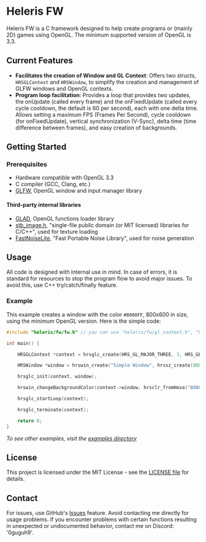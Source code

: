 # Heleris FW

Heleris FW is a C framework designed to help create programs or (mainly 2D) games using OpenGL. The minimum supported version of OpenGL is 3.3.

## Current Features

- **Facilitates the creation of Window and GL Context**: Offers two structs, `HRSGLContext` and `HRSWindow`, to simplify the creation and management of GLFW windows and OpenGL contexts.
- **Program loop facilitation**: Provides a loop that provides two updates, the onUpdate (called every frame) and the onFixedUpdate (called every cycle cooldown, the default is 60 per second), each with one delta time. Allows setting a maximum FPS (Frames Per Second), cycle cooldown (for onFixedUpdate), vertical synchronization (V-Sync), delta time (time difference between frames), and easy creation of backgrounds.

## Getting Started

### Prerequisites

- Hardware compatible with OpenGL 3.3
- C compiler (GCC, Clang, etc.)
- [GLFW](https://www.glfw.org/), OpenGL window and input manager library

#### Third-party internal libraries

- [GLAD](https://glad.dav1d.de/), OpenGL functions loader library
- [stb_image.h](https://github.com/nothings/stb/tree/master), "single-file public domain (or MIT licensed) libraries for C/C++", used for texture loading
- [FastNoiseLite](https://github.com/Auburn/FastNoiseLite), "Fast Portable Noise Library", used for noise generation

## Usage

All code is designed with internal use in mind. In case of errors, it is standard for resources to stop the program flow to avoid major issues. To avoid this, use C++ try/catch/finally feature.

### Example

This example creates a window with the color `#8080FF`, 800x600 in size, using the minimum OpenGL version. Here is the simple code:

```c
#include "heleris/fw/fw.h" // you can use "heleris/fw/gl_context.h", "heleris/fw/window.h", "heleris/fw/size.h" and "heleris/fw/elements/color.h"

int main() {

    HRSGLContext *context = hrsglc_create(HRS_GL_MAJOR_THREE, 3, HRS_GL_CORE_PROFILE);

    HRSWindow *window = hrswin_create("Simple Window", hrssz_create(800, 600), FALSE);

    hrsglc_init(context, window);

    hrswin_changeBackgroundColor(context->window, hrsclr_fromHexa("8080FF"));

    hrsglc_startLoop(context);

    hrsglc_terminate(context);

    return 0;
}
```

*To see other examples, visit the [examples directory](https://github.com/0GuguH9/HelerisFW/tree/master/examples/)*

## License

This project is licensed under the MIT License - see the [LICENSE file](https://github.com/0GuguH9/HelerisFW/blob/master/LICENSE) for details.

## Contact

For issues, use GitHub's [Issues](https://github.com/0GuguH9/HelerisFW/issues) feature. Avoid contacting me directly for usage problems. If you encounter problems with certain functions resulting in unexpected or undocumented behavior, contact me on Discord: '0guguh9'.
